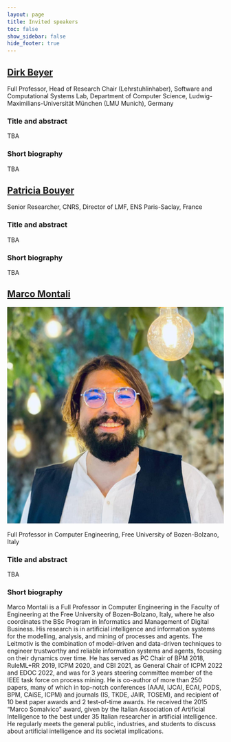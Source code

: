 ```yaml
---
layout: page
title: Invited speakers
toc: false
show_sidebar: false
hide_footer: true
---
```


## [Dirk Beyer](https://www.sosy-lab.org/people/beyer/)

Full Professor, Head of Research Chair (Lehrstuhlinhaber), Software and Computational Systems Lab, Department of Computer Science, Ludwig-Maximilians-Universität München (LMU Munich), Germany

### Title and abstract
TBA

### Short biography
TBA

## [Patricia Bouyer](https://lmf.cnrs.fr/PatriciaBouyer/)

Senior Researcher, CNRS, Director of LMF, ENS Paris-Saclay, France

### Title and abstract
TBA

### Short biography
TBA


## [Marco Montali](https://www.unibz.it/en/faculties/engineering/academic-staff/person/31326-marco-montali)

![Marco Montali](Marco-Montali.png)


Full Professor in Computer Engineering, Free University of Bozen-Bolzano, Italy

### Title and abstract
TBA

### Short biography

Marco Montali is a Full Professor in Computer Engineering in the Faculty of Engineering at the Free University of Bozen-Bolzano, Italy, where he also coordinates the BSc Program in Informatics and Management of Digital Business. His research is in artificial intelligence and information systems for the modelling, analysis, and mining of processes and agents. The Leitmotiv is the combination of model-driven and data-driven techniques to engineer trustworthy and reliable information systems and agents, focusing on their dynamics over time. He has served as PC Chair of BPM 2018, RuleML+RR 2019, ICPM 2020, and CBI 2021, as General Chair of ICPM 2022 and EDOC 2022, and was for 3 years steering committee member of the IEEE task force on process mining. He is co-author of more than 250 papers, many of which in top-notch conferences (AAAI, IJCAI, ECAI, PODS, BPM, CAiSE, ICPM) and journals (IS, TKDE, JAIR, TOSEM), and recipient of 10 best paper awards and 2 test-of-time awards. He received the 2015 “Marco Somalvico” award, given by the Italian Association of Artificial Intelligence to the best under 35 Italian researcher in artificial intelligence. He regularly meets the general public, industries, and students to discuss about artificial intelligence and its societal implications.

 